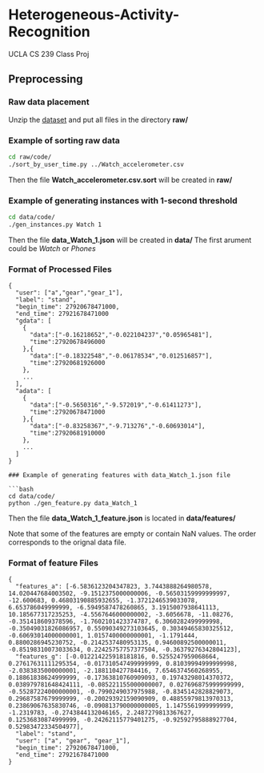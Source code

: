 # Heterogeneous-Activity-Recognition
UCLA CS 239 Class Proj

## Preprocessing

### Raw data placement

Unzip the [dataset](https://archive.ics.uci.edu/ml/machine-learning-databases/00344/Activity%20recognition%20exp.zip) and put all files in the directory __raw/__

### Example of sorting raw data

```bash
cd raw/code/
./sort_by_user_time.py ../Watch_accelerometer.csv
```

Then the file **Watch_accelerometer.csv.sort** will be created in __raw/__

### Example of generating instances with 1-second threshold

```bash
cd data/code/
./gen_instances.py Watch 1
```

Then the file **data\_Watch\_1.json** will be created in __data/__
The first arument could be *Watch* or *Phones*

### Format of Processed Files

```
{
  "user": ["a","gear","gear_1"],
  "label": "stand",
  "begin_time": 27920678471000,
  "end_time": 27921678471000
  "gdata": [
    {
      "data":["-0.16218652","-0.022104237","0.05965481"],
      "time":27920678496000
    },{
      "data":["-0.18322548","-0.06178534","0.012516857"],
      "time":27920681926000
    },
    ...
  ],
  "adata": [
    {
      "data":["-0.5650316","-9.572019","-0.61411273"],
      "time":27920678471000
    },{
      "data":["-0.83258367","-9.713276","-0.60693014"],
      "time":27920681910000
    },
    ...
  ]
}

### Example of generating features with data_Watch_1.json file

```bash
cd data/code/
python ./gen_feature.py data_Watch_1

```
Then the file **data\_Watch\_1\_feature.json** is located in __data/features/__

Note that some of the features are empty or contain NaN values. The order corresponds to the orignal data file. 
### Format of feature Files
```
{
  "features_a": [-6.5836123204347823, 3.7443888264980578, 14.020447684003502, -9.1512375000000006, -0.56503159999999997, -12.600683, 0.46803190885932655, -1.3721246539033078, 6.653786049999999, -6.5949587478260865, 3.1915007938641113, 10.185677317235253, -4.5567646000000002, -3.6056678, -11.08276, -0.351418609378596, -1.7602101423374787, 6.3060282499999998, -0.35049031826086957, 0.55090349273103645, 0.30349465830325512, -0.60693014000000001, 1.0157400000000001, -1.1791444, 0.8800286945230752, -0.2142537480953135, 0.94600892500000011, -0.85198310073033634, 0.22425757757377504, -0.36379276342804123], 
  "features_g": [-0.012214225918181816, 0.5255247959068664, 0.27617631111295354, -0.017310547499999999, 0.81039994999999998, -2.0383835000000001, -2.188110427784416, 7.6546374560268955, 0.18861838624999999, -0.17363810760909093, 0.19743298014370372, 0.038979781648424111, -0.085221155000000007, 0.027696875999999999, -0.55287224000000001, -0.7990249037975988, -0.8345142828829073, 0.29687587679999999, -0.20029392159090909, 0.48855979813970313, 0.23869067635830746, -0.090813790000000005, 1.1475561999999999, -1.2319783, -0.2743844132046165, 2.2487279813367627, 0.12536830874999999, -0.24262115779401275, -0.92592795888927704, 0.52983472334504977], 
  "label": "stand", 
  "user": ["a", "gear", "gear_1"], 
  "begin_time": 27920678471000, 
  "end_time": 27921678471000
}
```
